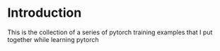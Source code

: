 # Introduction

This is the collection of a series of pytorch training examples that I put together while learning pytorch

